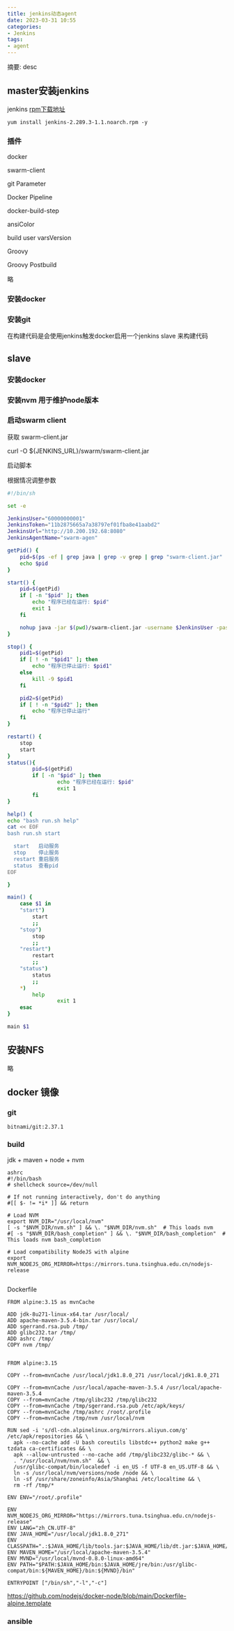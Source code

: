 ```yaml
---
title: jenkins动态agent
date: 2023-03-31 10:55
categories:
- Jenkins
tags:
- agent
---
```

  
  
摘要: desc
<!-- more -->

## master安装jenkins

jenkins [rpm下载地址](https://mirrors.tuna.tsinghua.edu.cn/jenkins/redhat-stable/)

```
yum install jenkins-2.289.3-1.1.noarch.rpm -y
```

### 插件

docker

swarm-client

git Parameter

Docker Pipeline

docker-build-step

ansiColor

build user varsVersion

Groovy

Groovy Postbuild

略

### 安装docker

### 安装git

在构建代码是会使用jenkins触发docker启用一个jenkins slave 来构建代码

## slave


### 安装docker

### 安装nvm 用于维护node版本


### 启动swarm client

获取 swarm-client.jar

curl -O ${JENKINS_URL}/swarm/swarm-client.jar


启动脚本

根据情况调整参数

```bash
#!/bin/sh

set -e

JenkinsUser="60000000001"
JenkinsToken="11b2875665a7a38797ef01fba8e41aabd2"
JenkinsUrl="http://10.200.192.68:8080"
JenkinsAgentName="swarm-agen"

getPid() {
	pid=$(ps -ef | grep java | grep -v grep | grep "swarm-client.jar" | awk '{print $2}')
	echo $pid
}

start() {
	pid=$(getPid)
	if [ -n "$pid" ]; then
		echo "程序已经在运行: $pid"
		exit 1
	fi

	nohup java -jar $(pwd)/swarm-client.jar -username $JenkinsUser -password $JenkinsToken -master $JenkinsUrl -name $JenkinsAgentName >/dev/null 2>&1 &
}

stop() {
	pid1=$(getPid)
	if [ ! -n "$pid1" ]; then
		echo "程序已停止运行: $pid1"
	else
		kill -9 $pid1
	fi

	pid2=$(getPid)
	if [ ! -n "$pid2" ]; then
		echo "程序已停止运行"
	fi
}

restart() {
	stop
	start
}
status(){
        pid=$(getPid)
        if [ -n "$pid" ]; then
                echo "程序已经在运行: $pid"
                exit 1
        fi
}

help() {
echo "bash run.sh help"
cat << EOF
bash run.sh start

  start   启动服务
  stop    停止服务
  restart 重启服务
  status  查看pid 
EOF

}

main() {
	case $1 in
	"start")
		start
		;;
	"stop")
		stop
		;;
	"restart")
		restart
		;;
	"status")
		status
		;;
	*)
		help
                exit 1
	esac
}

main $1

```

## 安装NFS

略

## docker 镜像

### git

```
bitnami/git:2.37.1
```

### build

jdk + maven + node + nvm

```
ashrc
#!/bin/bash
# shellcheck source=/dev/null

# If not running interactively, don't do anything
#[[ $- != *i* ]] && return

# Load NVM
export NVM_DIR="/usr/local/nvm"
[ -s "$NVM_DIR/nvm.sh" ] && \. "$NVM_DIR/nvm.sh"  # This loads nvm
#[ -s "$NVM_DIR/bash_completion" ] && \. "$NVM_DIR/bash_completion"  # This loads nvm bash_completion

# Load compatibility NodeJS with alpine
export NVM_NODEJS_ORG_MIRROR=https://mirrors.tuna.tsinghua.edu.cn/nodejs-release


```

Dockerfile

```
FROM alpine:3.15 as mvnCache

ADD jdk-8u271-linux-x64.tar /usr/local/
ADD apache-maven-3.5.4-bin.tar /usr/local/
ADD sgerrand.rsa.pub /tmp/
ADD glibc232.tar /tmp/
ADD ashrc /tmp/
COPY nvm /tmp/


FROM alpine:3.15

COPY --from=mvnCache /usr/local/jdk1.8.0_271 /usr/local/jdk1.8.0_271

COPY --from=mvnCache /usr/local/apache-maven-3.5.4 /usr/local/apache-maven-3.5.4
COPY --from=mvnCache /tmp/glibc232 /tmp/glibc232
COPY --from=mvnCache /tmp/sgerrand.rsa.pub /etc/apk/keys/
COPY --from=mvnCache /tmp/ashrc /root/.profile
COPY --from=mvnCache /tmp/nvm /usr/local/nvm

RUN sed -i 's/dl-cdn.alpinelinux.org/mirrors.aliyun.com/g' /etc/apk/repositories && \ 
  apk --no-cache add -U bash coreutils libstdc++ python2 make g++ tzdata ca-certificates && \
  apk --allow-untrusted --no-cache add /tmp/glibc232/glibc-* && \
  . "/usr/local/nvm/nvm.sh"  && \
  /usr/glibc-compat/bin/localedef -i en_US -f UTF-8 en_US.UTF-8 && \
  ln -s /usr/local/nvm/versions/node /node && \
  ln -sf /usr/share/zoneinfo/Asia/Shanghai /etc/localtime && \
  rm -rf /tmp/* 

ENV ENV="/root/.profile"

ENV NVM_NODEJS_ORG_MIRROR="https://mirrors.tuna.tsinghua.edu.cn/nodejs-release"
ENV LANG="zh_CN.UTF-8"
ENV JAVA_HOME="/usr/local/jdk1.8.0_271"
ENV CLASSPATH=".:$JAVA_HOME/lib/tools.jar:$JAVA_HOME/lib/dt.jar:$JAVA_HOME/jre/lib/rt.jar"
ENV MAVEN_HOME="/usr/local/apache-maven-3.5.4"
ENV MVND="/usr/local/mvnd-0.8.0-linux-amd64"
ENV PATH="$PATH:$JAVA_HOME/bin:$JAVA_HOME/jre/bin:/usr/glibc-compat/bin:${MAVEN_HOME}/bin:${MVND}/bin"

ENTRYPOINT ["/bin/sh","-l","-c"]
```

https://github.com/nodejs/docker-node/blob/main/Dockerfile-alpine.template


### ansible
